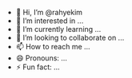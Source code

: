 - 👋 Hi, I’m @rahyekim
- 👀 I’m interested in ...
- 🌱 I’m currently learning ...
- 💞️ I’m looking to collaborate on ...
- 📫 How to reach me ...
- 😄 Pronouns: ...
- ⚡ Fun fact: ...

<!---
rahyekim/rahyekim is a ✨ special ✨ repository because its `README.md` (this file) appears on your GitHub profile.
You can click the Preview link to take a look at your changes.
--->

